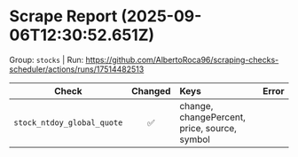# Scrape Report (2025-09-06T12:30:52.651Z)

Group: `stocks`  |  Run: https://github.com/AlbertoRoca96/scraping-checks-scheduler/actions/runs/17514482513

| Check | Changed | Keys | Error |
|---|:---:|:--|:--|
| `stock_ntdoy_global_quote` | ✅ | change, changePercent, price, source, symbol |  |
